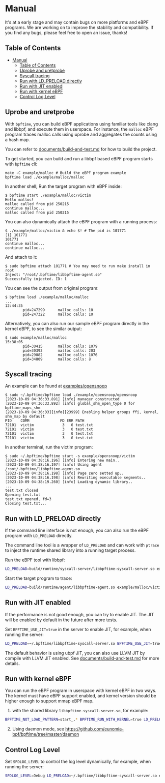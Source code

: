 # Manual

It's at a early stage and may contain bugs on more platforms and eBPF programs. We are working on to improve the stability and compatibility. If you find any bugs, please feel free to open an issue, thanks!

## Table of Contents

- [Manual](#manual)
  - [Table of Contents](#table-of-contents)
  - [Uprobe and uretprobe](#uprobe-and-uretprobe)
  - [Syscall tracing](#syscall-tracing)
  - [Run with LD\_PRELOAD directly](#run-with-ld_preload-directly)
  - [Run with JIT enabled](#run-with-jit-enabled)
  - [Run with kernel eBPF](#run-with-kernel-ebpf)
  - [Control Log Level](#control-log-level)

## Uprobe and uretprobe

With `bpftime`, you can build eBPF applications using familiar tools like clang and libbpf, and execute them in userspace. For instance, the `malloc` eBPF program traces malloc calls using uprobe and aggregates the counts using a hash map.

You can refer to [documents/build-and-test.md](build-and-test.md) for how to build the project.

To get started, you can build and run a libbpf based eBPF program starts with `bpftime` cli:

```console
make -C example/malloc # Build the eBPF program example
bpftime load ./example/malloc/malloc
```

In another shell, Run the target program with eBPF inside:

```console
$ bpftime start ./example/malloc/victim
Hello malloc!
malloc called from pid 250215
continue malloc...
malloc called from pid 250215
```

You can also dynamically attach the eBPF program with a running process:

```console
$ ./example/malloc/victim & echo $! # The pid is 101771
[1] 101771
101771
continue malloc...
continue malloc...
```

And attach to it:

```console
$ sudo bpftime attach 101771 # You may need to run make install in root
Inject: "/root/.bpftime/libbpftime-agent.so"
Successfully injected. ID: 1
```

You can see the output from original program:

```console
$ bpftime load ./example/malloc/malloc
...
12:44:35 
        pid=247299      malloc calls: 10
        pid=247322      malloc calls: 10
```

Alternatively, you can also run our sample eBPF program directly in the kernel eBPF, to see the similar output:

```console
$ sudo example/malloc/malloc
15:38:05
        pid=30415       malloc calls: 1079
        pid=30393       malloc calls: 203
        pid=29882       malloc calls: 1076
        pid=34809       malloc calls: 8
```

## Syscall tracing

An example can be found at [examples/opensnoop](https://github.com/eunomia-bpf/bpftime/tree/master/example/opensnoop)

```console
$ sudo ~/.bpftime/bpftime load ./example/opensnoop/opensnoop
[2023-10-09 04:36:33.891] [info] manager constructed
[2023-10-09 04:36:33.892] [info] global_shm_open_type 0 for bpftime_maps_shm
[2023-10-09 04:36:33][info][23999] Enabling helper groups ffi, kernel, shm_map by default
PID    COMM              FD ERR PATH
72101  victim             3   0 test.txt
72101  victim             3   0 test.txt
72101  victim             3   0 test.txt
72101  victim             3   0 test.txt
```

In another terminal, run the victim program:

```console
$ sudo ~/.bpftime/bpftime start -s example/opensnoop/victim
[2023-10-09 04:38:16.196] [info] Entering new main..
[2023-10-09 04:38:16.197] [info] Using agent /root/.bpftime/libbpftime-agent.so
[2023-10-09 04:38:16.198] [info] Page zero setted up..
[2023-10-09 04:38:16.198] [info] Rewriting executable segments..
[2023-10-09 04:38:19.260] [info] Loading dynamic library..
...
test.txt closed
Opening test.txt
test.txt opened, fd=3
Closing test.txt...
```

## Run with LD_PRELOAD directly

If the command line interface is not enough, you can also run the eBPF program with `LD_PRELOAD` directly.

The command line tool is a wrapper of `LD_PRELOAD` and can work with `ptrace` to inject the runtime shared library into a running target process.

Run the eBPF tool with libbpf:

```sh
LD_PRELOAD=build/runtime/syscall-server/libbpftime-syscall-server.so example/malloc/malloc
```

Start the target program to trace:

```sh
LD_PRELOAD=build/runtime/agent/libbpftime-agent.so example/malloc/victim
```

## Run with JIT enabled

If the performance is not good enough, you can try to enable JIT. The JIT will be enabled by default in the future after more tests.

Set `BPFTIME_USE_JIT=true` in the server to enable JIT, for example, when running the server:

```sh
LD_PRELOAD=~/.bpftime/libbpftime-syscall-server.so BPFTIME_USE_JIT=true example/malloc/malloc
```

The default behavior is using ubpf JIT, you can also use LLVM JIT by compile with LLVM JIT enabled. See [documents/build-and-test.md](build-and-test.md) for more details.

## Run with kernel eBPF

You can run the eBPF program in userspace with kernel eBPF in two ways. The kernel must have eBPF support enabled, and kernel version should be higher enough to support mmap eBPF map.

1. with the shared library `libbpftime-syscall-server.so`, for example:

```sh
BPFTIME_NOT_LOAD_PATTERN=start_.* BPFTIME_RUN_WITH_KERNEL=true LD_PRELOAD=~/.bpftime/libbpftime-syscall-server.so example/malloc/malloc
```

2. Using daemon mode, see <https://github.com/eunomia-bpf/bpftime/tree/master/daemon>

## Control Log Level

Set `SPDLOG_LEVEL` to control the log level dynamically, for example, when running the server:

```sh
SPDLOG_LEVEL=Debug LD_PRELOAD=~/.bpftime/libbpftime-syscall-server.so example/malloc/malloc
```
